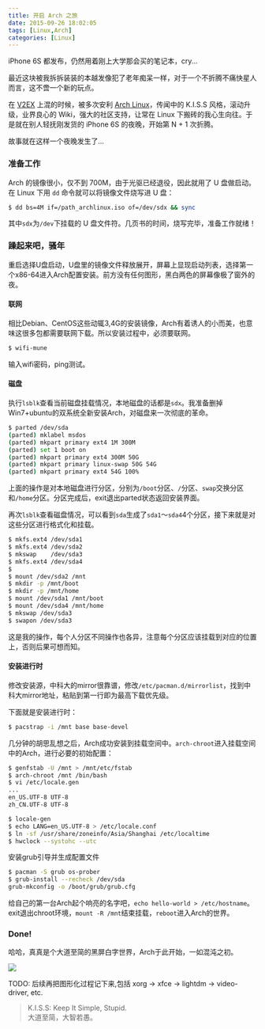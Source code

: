```yaml
---
title: 开启 Arch 之旅
date: 2015-09-26 18:02:05
tags: [Linux,Arch]
categories: [Linux]
---
```

iPhone 6S 都发布，仍然用着刚上大学那会买的笔记本，cry...

最近这块被我拆拆装装的本越发像犯了老年痴呆一样，对于一个不折腾不痛快星人而言，这不啻一个新的玩点。

在 [V2EX](https://www.v2ex.com/) 上混的时候，被多次安利 [Arch Linux](https://www.archlinux.org)，传闻中的 K.I.S.S 风格，滚动升级，业界良心的 Wiki，强大的社区支持，让常在 Linux 下搬砖的我心生向往。于是就在别人轻抚刚发货的 iPhone 6S 的夜晚，开始第 N + 1 次折腾。

故事就在这样一个夜晚发生了...

<!-- more -->

### 准备工作

Arch 的镜像很小，仅不到 700M，由于光驱已经退役，因此就用了 U 盘做启动。在 Linux 下用 `dd` 命令就可以将镜像文件烧写进 U 盘：
```sh
$ dd bs=4M if=/path_archlinux.iso of=/dev/sdx && sync
```
其中`sdx`为`/dev`下挂载的 U 盘文件符。几页书的时间，烧写完毕，准备工作就绪！

### 躁起来吧，骚年

重启选择U盘启动，U盘里的镜像文件释放展开，屏幕上显现启动列表，选择第一个x86-64进入Arch配置安装。前方没有任何图形，黑白两色的屏幕像极了窗外的夜。

#### 联网
相比Debian、CentOS这些动辄3,4G的安装镜像，Arch有着诱人的小而美，也意味这很多包都需要联网下载。所以安装过程中，必须要联网。
```sh
$ wifi-mune
```
输入wifi密码，ping测试。

#### 磁盘
执行`lsblk`查看当前磁盘挂载情况，本地磁盘的话都是`sdx`。我准备删掉Win7+ubuntu的双系统全新安装Arch，对磁盘来一次彻底的革命。
```sh
$ parted /dev/sda
(parted) mklabel msdos
(parted) mkpart primary ext4 1M 300M
(parted) set 1 boot on
(parted) mkpart primary ext4 300M 50G
(parted) mkpart primary linux-swap 50G 54G
(parted) mkpart primary ext4 54G 100%
```
上面的操作是对本地磁盘进行分区，分别为`/boot`分区、`/`分区、`swap`交换分区和`/home`分区。分区完成后，exit退出parted状态返回安装界面。

再次`lsblk`查看磁盘情况，可以看到`sda`生成了`sda1`～`sda4`4个分区，接下来就是对这些分区进行格式化和挂载。
```sh
$ mkfs.ext4 /dev/sda1
$ mkfs.ext4 /dev/sda2
$ mkswap    /dev/sda3
$ mkfs.ext4 /dev/sda4
$
$ mount /dev/sda2 /mnt
$ mkdir -p /mnt/boot
$ mkdir -p /mnt/home
$ mount /dev/sda1 /mnt/boot
$ mount /dev/sda4 /mnt/home
$ mkswap /dev/sda3
$ swapon /dev/sda3
```
这是我的操作，每个人分区不同操作也各异，注意每个分区应该挂载到对应的位置上，否则后果可想而知。

#### 安装进行时

修改安装源，中科大的mirror很靠谱，修改`/etc/pacman.d/mirrorlist`，找到中科大mirror地址，粘贴到第一行即为最高下载优先级。

下面就是安装进行时：
```sh
$ pacstrap -i /mnt base base-devel
```
几分钟的胡思乱想之后，Arch成功安装到挂载空间中。`arch-chroot`进入挂载空间中的Arch，进行必要的初始配置：
```sh
$ genfstab -U /mnt > /mnt/etc/fstab
$ arch-chroot /mnt /bin/bash
$ vi /etc/locale.gen
...
en_US.UTF-8 UTF-8
zh_CN.UTF-8 UTF-8

$ locale-gen
$ echo LANG=en_US.UTF-8 > /etc/locale.conf
$ ln -sf /usr/share/zoneinfo/Asia/Shanghai /etc/localtime
$ hwclock --systohc --utc
```

安装grub引导并生成配置文件
```sh
$ pacman -S grub os-prober
$ grub-install --recheck /dev/sda
grub-mkconfig -o /boot/grub/grub.cfg
```

给自己的第一台Arch起个响亮的名字吧，`echo hello-world > /etc/hostname`。exit退出chroot环境，`mount -R /mnt`结束挂载，`reboot`进入Arch的世界。

### Done!

哈哈，真真是个大道至简的黑屏白字世界，Arch于此开始，一如混沌之初。

![](https://i.imgur.com/BBzfW3H.png)

TODO: 后续再把图形化过程记下来,包括 xorg -> xfce -> lightdm -> video-driver, etc.

> K.I.S.S: Keep It Simple, Stupid.   
> 大道至简，大智若愚。   
